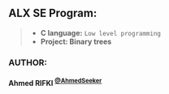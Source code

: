 ## ALX SE Program:
> - **C language:** ``Low level programming``
> - **Project: Binary trees**


### AUTHOR:
#### **Ahmed RIFKI** <sup>[@AhmedSeeker](https://github.com/AhmedSeeker)</sup>
